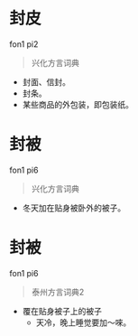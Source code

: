 # 封皮
fon1 pi2
> 兴化方言词典
- 封面、信封。
- 封条。
- 某些商品的外包装，即包装纸。

# 封被
fon1 pi6
> 兴化方言词典
- 冬天加在贴身被卧外的被子。


# 封被
fon1 pi6
> 泰州方言词典2
- 覆在贴身被子上的被子
  - 天冷，晚上睡觉要加～唻。
